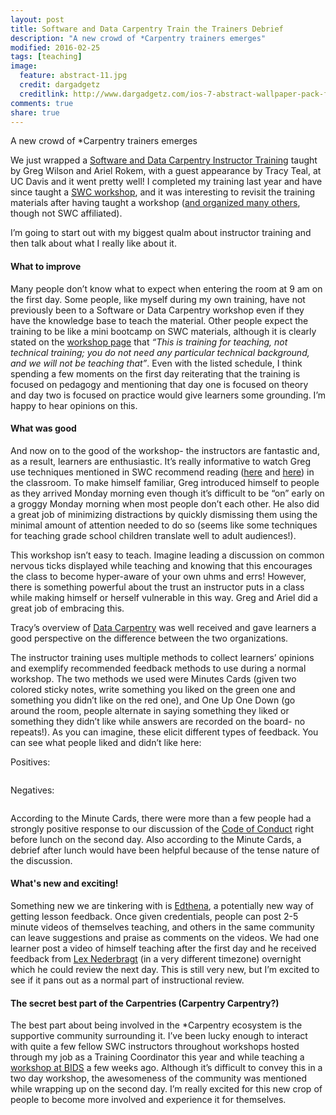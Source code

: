 ```yaml
---
layout: post
title: Software and Data Carpentry Train the Trainers Debrief
description: "A new crowd of *Carpentry trainers emerges"
modified: 2016-02-25
tags: [teaching]
image:
  feature: abstract-11.jpg
  credit: dargadgetz
  creditlink: http://www.dargadgetz.com/ios-7-abstract-wallpaper-pack-for-iphone-5-and-ipod-touch-retina/
comments: true
share: true
---
```

A new crowd of *Carpentry trainers emerges

We just wrapped a [Software and Data Carpentry Instructor Training](http://swcarpentry.github.io/2016-02-22-training-ucdavis/) taught by Greg Wilson and Ariel Rokem, with a guest appearance by Tracy Teal, at UC Davis and it went pretty well! I completed my training last year and have since taught a [SWC workshop](http://jessicamizzi.github.io/bids-padawan/), and it was interesting to revisit the training materials after having taught a workshop ([and organized many others](http://dib-training.readthedocs.org/en/pub/), though not SWC affiliated).

I’m going to start out with my biggest qualm about instructor training and then talk about what I really like about it.

#### What to improve

Many people don’t know what to expect when entering the room at 9 am on the first day. Some people, like myself during my own training, have not previously been to a Software or Data Carpentry workshop even if they have the knowledge base to teach the material. Other people expect the training to be like a mini bootcamp on SWC materials, although it is clearly stated on the [workshop page](http://swcarpentry.github.io/2016-02-22-training-ucdavis/) that _“This is training for teaching, not technical training; you do not need any particular technical background, and we will not be teaching that”_. Even with the listed schedule, I think spending a few moments on the first day reiterating that the training is focused on pedagogy and mentioning that day one is focused on theory and day two is focused on practice would give learners some grounding. I’m happy to hear opinions on this.

#### What was good

And now on to the good of the workshop- the instructors are fantastic and, as a result, learners are enthusiastic. It’s really informative to watch Greg use techniques mentioned in SWC recommend reading ([here](http://www.amazon.com/Building-Better-Teacher-Teaching-Everyone-ebook/dp/B00FPT5MSQ) and [here](http://www.amazon.com/How-Learning-Works-Research-Based-Principles-ebook/dp/B003IEJZXS)) in the classroom. To make himself familiar, Greg introduced himself to people as they arrived Monday morning even though it’s difficult to be “on” early on a groggy Monday morning when most people don’t each other. He also did a great job of minimizing distractions by quickly dismissing them using the minimal amount of attention needed to do so (seems like some techniques for teaching grade school children translate well to adult audiences!). 

This workshop isn’t easy to teach. Imagine leading a discussion on common nervous ticks displayed while teaching and knowing that this encourages the class to become hyper-aware of your own uhms and errs! However, there is something powerful about the trust an instructor puts in a class while making himself or herself vulnerable in this way. Greg and Ariel did a great job of embracing this.

Tracy’s overview of [Data Carpentry](http://www.datacarpentry.org/) was well received and gave learners a good perspective on the difference between the two organizations.

The instructor training uses multiple methods to collect learners’ opinions and exemplify recommended feedback methods to use during a normal workshop. The two methods we used were Minutes Cards (given two colored sticky notes, write something you liked on the green one and something you didn’t like on the red one), and One Up One Down (go around the room, people alternate in saying something they liked or something they didn’t like while answers are recorded on the board- no repeats!). As you can imagine, these elicit different types of feedback. You can see what people liked and didn’t like here:

Positives: 

<figure>
	<a href="https://raw.githubusercontent.com/jessicamizzi/jessicamizzi.github.io/master/images/swc-neg.jpg"><img src="https://raw.githubusercontent.com/jessicamizzi/jessicamizzi.github.io/master/images/swc-neg.jpg" alt=""></a>
</figure>

Negatives:

<figure>
	<a href="https://raw.githubusercontent.com/jessicamizzi/jessicamizzi.github.io/master/images/swc-pos.jpg"><img src="https://raw.githubusercontent.com/jessicamizzi/jessicamizzi.github.io/master/images/swc-pos.jpg" alt=""></a>
</figure>

According to the Minute Cards, there were more than a few people had a strongly positive response to our discussion of the [Code of Conduct](http://software-carpentry.org/conduct/) right before lunch on the second day. Also according to the Minute Cards, a debrief after lunch would have been helpful because of the tense nature of the discussion.

#### What's new and exciting!

Something new we are tinkering with is [Edthena](https://www.edthena.com/), a potentially new way of getting lesson feedback. Once given credentials, people can post 2-5 minute videos of themselves teaching, and others in the same community can leave suggestions and praise as comments on the videos. We had one learner post a video of himself teaching after the first day and he received feedback from [Lex Nederbragt](https://twitter.com/lexnederbragt) (in a very different timezone) overnight which he could review the next day. This is still very new, but I’m excited to see if it pans out as a normal part of instructional review.

#### The secret best part of the Carpentries (Carpentry Carpentry?)

The best part about being involved in the *Carpentry ecosystem is the supportive community surrounding it. I’ve been lucky enough to interact with quite a few fellow SWC instructors throughout workshops hosted through my job as a Training Coordinator this year and while teaching a [workshop at BIDS](http://bids.github.io/2016-01-14-berkeley/) a few weeks ago. Although it’s difficult to convey this in a two day workshop, the awesomeness of the community was mentioned while wrapping up on the second day. I’m really excited for this new crop of people to become more involved and experience it for themselves.
